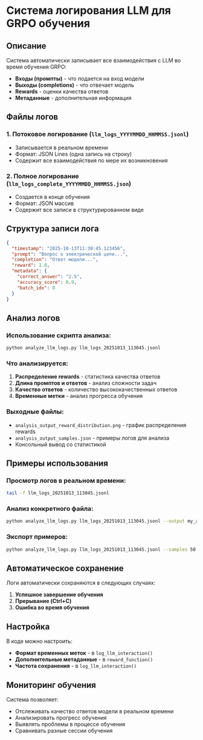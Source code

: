 # Система логирования LLM для GRPO обучения

## Описание

Система автоматически записывает все взаимодействия с LLM во время обучения GRPO:

- **Входы (промпты)** - что подается на вход модели
- **Выходы (completions)** - что отвечает модель  
- **Rewards** - оценки качества ответов
- **Метаданные** - дополнительная информация

## Файлы логов

### 1. Потоковое логирование (`llm_logs_YYYYMMDD_HHMMSS.jsonl`)
- Записывается в реальном времени
- Формат: JSON Lines (одна запись на строку)
- Содержит все взаимодействия по мере их возникновения

### 2. Полное логирование (`llm_logs_complete_YYYYMMDD_HHMMSS.json`)
- Создается в конце обучения
- Формат: JSON массив
- Содержит все записи в структурированном виде

## Структура записи лога

```json
{
  "timestamp": "2025-10-13T11:30:45.123456",
  "prompt": "Вопрос о электрической цепи...",
  "completion": "Ответ модели...",
  "reward": 1.8,
  "metadata": {
    "correct_answer": "2.5",
    "accuracy_score": 0.9,
    "batch_idx": 0
  }
}
```

## Анализ логов

### Использование скрипта анализа:

```bash
python analyze_llm_logs.py llm_logs_20251013_113045.jsonl
```

### Что анализируется:

1. **Распределение rewards** - статистика качества ответов
2. **Длина промптов и ответов** - анализ сложности задач
3. **Качество ответов** - количество высококачественных ответов
4. **Временные метки** - анализ прогресса обучения

### Выходные файлы:

- `analysis_output_reward_distribution.png` - график распределения rewards
- `analysis_output_samples.json` - примеры логов для анализа
- Консольный вывод со статистикой

## Примеры использования

### Просмотр логов в реальном времени:
```bash
tail -f llm_logs_20251013_113045.jsonl
```

### Анализ конкретного файла:
```bash
python analyze_llm_logs.py llm_logs_20251013_113045.jsonl --output my_analysis
```

### Экспорт примеров:
```bash
python analyze_llm_logs.py llm_logs_20251013_113045.jsonl --samples 50
```

## Автоматическое сохранение

Логи автоматически сохраняются в следующих случаях:

1. **Успешное завершение обучения**
2. **Прерывание (Ctrl+C)**
3. **Ошибка во время обучения**

## Настройка

В коде можно настроить:

- **Формат временных меток** - в `log_llm_interaction()`
- **Дополнительные метаданные** - в `reward_function()`
- **Частота сохранения** - в `log_llm_interaction()`

## Мониторинг обучения

Система позволяет:

- Отслеживать качество ответов модели в реальном времени
- Анализировать прогресс обучения
- Выявлять проблемы в процессе обучения
- Сравнивать разные сессии обучения
